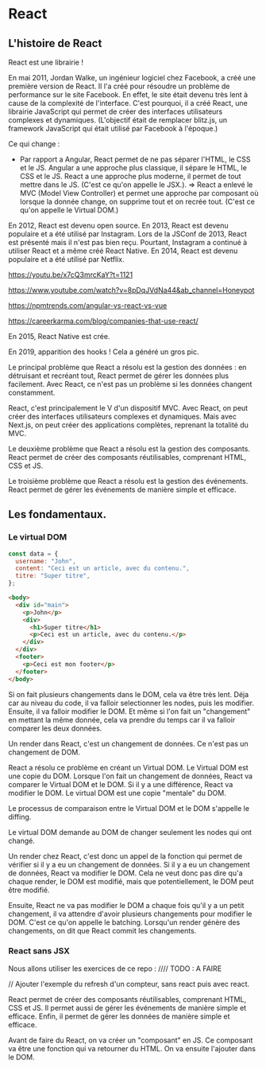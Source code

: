 # React

## L'histoire de React

React est une librairie !

En mai 2011, Jordan Walke, un ingénieur logiciel chez Facebook, a créé une première version de React. Il l'a créé pour résoudre un problème de performance sur le site Facebook. En effet, le site était devenu très lent à cause de la complexité de l'interface. C'est pourquoi, il a créé React, une librairie JavaScript qui permet de créer des interfaces utilisateurs complexes et dynamiques. (L'objectif était de remplacer blitz.js, un framework JavaScript qui était utilisé par Facebook à l'époque.)

Ce qui change :

- Par rapport a Angular, React permet de ne pas séparer l'HTML, le CSS et le JS. Angular a une approche plus classique, il sépare le HTML, le CSS et le JS. React a une approche plus moderne, il permet de tout mettre dans le JS. (C'est ce qu'on appelle le JSX.).
  => React a enlevé le MVC (Model View Controller) et permet une approche par composant où lorsque la donnée change, on supprime tout et on recrée tout. (C'est ce qu'on appelle le Virtual DOM.)

En 2012, React est devenu open source. En 2013, React est devenu populaire et a été utilisé par Instagram.
Lors de la JSConf de 2013, React est présenté mais il n'est pas bien reçu. Pourtant, Instagram a continué à utiliser React et a même créé React Native. En 2014, React est devenu populaire et a été utilisé par Netflix.

https://youtu.be/x7cQ3mrcKaY?t=1121

https://www.youtube.com/watch?v=8pDqJVdNa44&ab_channel=Honeypot

https://npmtrends.com/angular-vs-react-vs-vue

https://careerkarma.com/blog/companies-that-use-react/

En 2015, React Native est crée.

En 2019, apparition des hooks ! Cela a généré un gros pic.

Le principal problème que React a résolu est la gestion des données : en détruisant et recréant tout, React permet de gérer les données plus facilement. Avec React, ce n'est pas un problème si les données changent constamment.

React, c'est principalement le V d'un dispositif MVC. Avec React, on peut créer des interfaces utilisateurs complexes et dynamiques. Mais avec Next.js, on peut créer des applications complètes, reprenant la totalité du MVC.

Le deuxième problème que React a résolu est la gestion des composants. React permet de créer des composants réutilisables, comprenant HTML, CSS et JS.

Le troisième problème que React a résolu est la gestion des événements. React permet de gérer les événements de manière simple et efficace.

## Les fondamentaux.

### Le virtual DOM

```js
const data = {
  username: "John",
  content: "Ceci est un article, avec du contenu.",
  titre: "Super titre",
};
```

```html
<body>
  <div id="main">
    <p>John</p>
    <div>
      <h1>Super titre</h1>
      <p>Ceci est un article, avec du contenu.</p>
    </div>
  </div>
  <footer>
    <p>Ceci est mon footer</p>
  </footer>
</body>
```

Si on fait plusieurs changements dans le DOM, cela va être très lent. Déja car au niveau du code, il va falloir selectionner les nodes, puis les modifier. Ensuite, il va falloir modifier le DOM.
Et même si l'on fait un "changement" en mettant la même donnée, cela va prendre du temps car il va falloir comparer les deux données.

Un render dans React, c'est un changement de données. Ce n'est pas un changement de DOM.

React a résolu ce problème en créant un Virtual DOM. Le Virtual DOM est une copie du DOM. Lorsque l'on fait un changement de données, React va comparer le Virtual DOM et le DOM. Si il y a une différence, React va modifier le DOM. Le virtual DOM est une copie "mentale" du DOM.

Le processus de comparaison entre le Virtual DOM et le DOM s'appelle le diffing.

Le virtual DOM demande au DOM de changer seulement les nodes qui ont changé.

Un render chez React, c'est donc un appel de la fonction qui permet de vérifier si il y a eu un changement de données. Si il y a eu un changement de données, React va modifier le DOM. Cela ne veut donc pas dire qu'a chaque render, le DOM est modifié, mais que potentiellement, le DOM peut être modifié.

Ensuite, React ne va pas modifier le DOM a chaque fois qu'il y a un petit changement, il va attendre d'avoir plusieurs changements pour modifier le DOM. C'est ce qu'on appelle le batching.
Lorsqu'un render génère des changements, on dit que React commit les changements.

### React sans JSX

Nous allons utiliser les exercices de ce repo :
//// TODO : A FAIRE

// Ajouter l'exemple du refresh d'un compteur, sans react puis avec react.

React permet de créer des composants réutilisables, comprenant HTML, CSS et JS. Il permet aussi de gérer les événements de manière simple et efficace. Enfin, il permet de gérer les données de manière simple et efficace.

Avant de faire du React, on va créer un "composant" en JS. Ce composant va être une fonction qui va retourner du HTML. On va ensuite l'ajouter dans le DOM.
